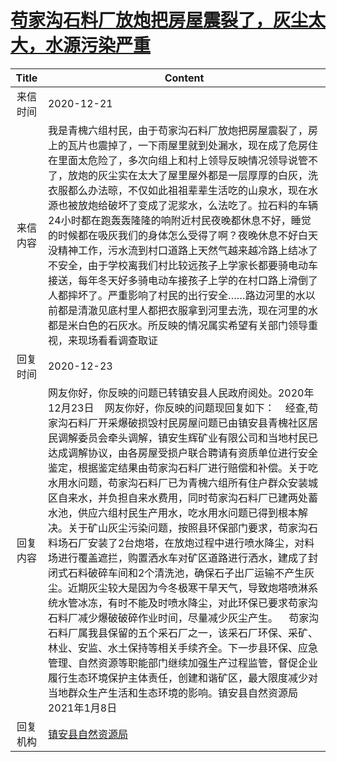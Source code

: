 # <a href="http://www.shangluo.gov.cn/zmhd/ldxxxx.jsp?urltype=leadermail.LeaderMailContentUrl&wbtreeid=1112&leadermailid=6721">苟家沟石料厂放炮把房屋震裂了，灰尘太大，水源污染严重</a>
| Title |                                                                                                                                                                                                                                                                                                  Content                                                                                                                                                                                                                                                                                                  |
|:-----:|-----------------------------------------------------------------------------------------------------------------------------------------------------------------------------------------------------------------------------------------------------------------------------------------------------------------------------------------------------------------------------------------------------------------------------------------------------------------------------------------------------------------------------------------------------------------------------------------------------------|
| 来信时间  | 2020-12-21                                                                                                                                                                                                                                                                                                                                                                                                                                                                                                                                                                                                |
| 来信内容  | 我是青槐六组村民，由于苟家沟石料厂放炮把房屋震裂了，房上的瓦片也震掉了，一下雨屋里就到处漏水，现在成了危房住在里面太危险了，多次向组上和村上领导反映情况领导说管不了，放炮的灰尘实在太大了屋里屋外都是一层厚厚的白灰，洗衣服都么办法晾，不仅如此祖祖辈辈生活吃的山泉水，现在水源也被放炮给破坏了变成了泥浆水，么法吃了。拉石料的车辆24小时都在跑轰轰隆隆的响附近村民夜晚都休息不好，睡觉的时候都在吸灰我们的身体怎么受得了啊？夜晚休息不好白天没精神工作，污水流到村口道路上天然气越来越冷路上结冰了不安全，由于学校离我们村比较远孩子上学家长都要骑电动车接送，每年冬天好多骑电动车接孩子上学的在村口路上滑倒了人都摔坏了。严重影响了村民的出行安全……路边河里的水以前都是清澈见底村里人都把衣服拿到河里去洗，现在河里的水都是米白色的石灰水。所反映的情况属实希望有关部门领导重视，来现场看看调查取证                                                                                                                                                                                                     |
| 回复时间  | 2020-12-23                                                                                                                                                                                                                                                                                                                                                                                                                                                                                                                                                                                                |
| 回复内容  | 网友你好，你反映的问题已转镇安县人民政府阅处。2020年12月23日    网友你好，你反映的问题现回复如下：    经查,苟家沟石料厂开采爆破损毁村民房屋问题已由镇安县青槐社区居民调解委员会牵头调解，镇安生辉矿业有限公司和当地村民已达成调解协议，由各房屋受损户联合聘请有资质单位进行安全鉴定，根据鉴定结果由苟家沟石料厂进行赔偿和补偿。关于吃水用水问题，苟家沟石料厂已为青槐六组所有住户群众安装城区自来水，并负担自来水费用，同时苟家沟石料厂已建两处蓄水池，供应六组村民生产用水，吃水用水问题已得到根本解决。关于矿山灰尘污染问题，按照县环保部门要求，苟家沟石料场石厂安装了2台炮塔，在放炮过程中进行喷水降尘，对料场进行覆盖遮拦，购置洒水车对矿区道路进行洒水，建成了封闭式石料破碎车间和2个清洗池，确保石子出厂运输不产生灰尘。近期灰尘较大是因为今冬极寒干旱天气，导致炮塔喷淋系统水管冰冻，有时不能及时喷水降尘，对此环保已要求苟家沟石料厂减少爆破破碎作业时间，尽量减少灰尘产生。    苟家沟石料厂属我县保留的五个采石厂之一，该采石厂环保、采矿、林业、安监、水土保持等相关手续齐全。下一步县环保、应急管理、自然资源等职能部门继续加强生产过程监管，督促企业履行生态环境保护主体责任，创建和谐矿区，最大限度减少对当地群众生产生活和生态环境的影响。镇安县自然资源局2021年1月8日 |
| 回复机构  | <a href="../../category/agencies/镇安县自然资源局.md">镇安县自然资源局</a>                                                                                                                                                                                                                                                                                                                                                                                                                                                                                                                                                |